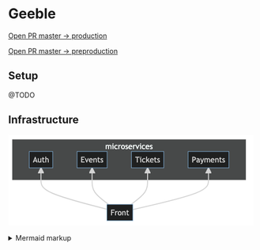 # Geeble

[Open PR master -> production](https://github.com/tchenu/geeble/compare/production...master?expand=1)

[Open PR master -> preproduction](https://github.com/tchenu/geeble/compare/preproduction...master?expand=1)

## Setup

@TODO

## Infrastructure

<!-- generated by mermaid compile action - START -->
![~mermaid diagram 1~](/docs/architecture.png)
<details>
  <summary>Mermaid markup</summary>

```mermaid
flowchart BT
    Front-->Auth
    Front-->Events
    Front-->Tickets
    Front-->Payments
    subgraph microservices
    Auth
    Events
    Tickets
    Payments
    end
```

</details>
<!-- generated by mermaid compile action - END -->
